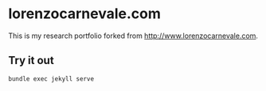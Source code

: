 # lorenzocarnevale.com

This is my research portfolio forked from http://www.lorenzocarnevale.com.

## Try it out
```bash
bundle exec jekyll serve
```

